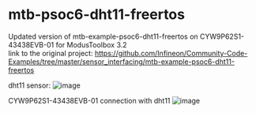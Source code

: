 # mtb-psoc6-dht11-freertos
Updated version of mtb-example-psoc6-dht11-freertos on CYW9P62S1-43438EVB-01 for ModusToolbox 3.2      
link to the original project: https://github.com/Infineon/Community-Code-Examples/tree/master/sensor_interfacing/mtb-example-psoc6-dht11-freertos

dht11 sensor:
![image](https://github.com/YrSk-tech/mtb-psoc6-dht11-freertos/assets/32609324/4b7d8e2c-c36a-421b-a149-1a164a8a268b)

CYW9P62S1-43438EVB-01 connection with dht11
![image](https://github.com/YrSk-tech/mtb-psoc6-dht11-freertos/assets/32609324/89ad2ce3-2912-4dae-a4e9-492e35363c6d)


